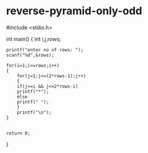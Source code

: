# reverse-pyramid-only-odd

#include <stdio.h>

int main()
{
    int i,j,rows;
    
    printf("enter no of rows: ");
    scanf("%d",&rows);
    
    for(i=1;i<=rows;i++)
    {
        for(j=1;j<=(2*rows-1);j++)
        {
        if(j>=i && j<=2*rows-i)
        printf("*");
        else
        printf(" ");
        }
        printf("\n");
    }
    

    return 0;
}

